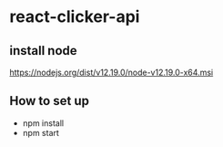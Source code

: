 # react-clicker-api

## install node
https://nodejs.org/dist/v12.19.0/node-v12.19.0-x64.msi

## How to set up
* npm install
* npm start